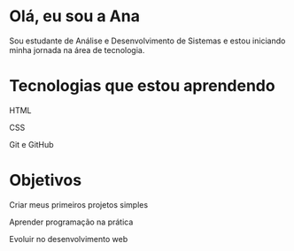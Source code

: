 # Olá, eu sou a Ana 

Sou estudante de Análise e Desenvolvimento de Sistemas e estou iniciando minha jornada na área de tecnologia.

 # Tecnologias que estou aprendendo
 
 HTML  

 CSS  
 
 Git e GitHub

# Objetivos

  Criar meus primeiros projetos simples

  Aprender programação na prática  

  Evoluir no desenvolvimento web  

